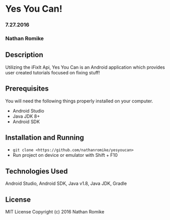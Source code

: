 # Yes You Can!

### 7.27.2016
### Nathan Romike

## Description
Utilizing the iFixIt Api, Yes You Can is an Android application which provides user created tutorials focused on fixing stuff!

## Prerequisites

You will need the following things properly installed on your computer.

* Android Studio
* Java JDK 8+
* Android SDK

## Installation and Running

* `git clone <https://github.com/nathanromike/yesyoucan>`
* Run project on device or emulator with Shift + F10

## Technologies Used

Android Studio, Android SDK, Java v1.8, Java JDK, Gradle

## License

MIT License
Copyright (c) 2016 Nathan Romike
